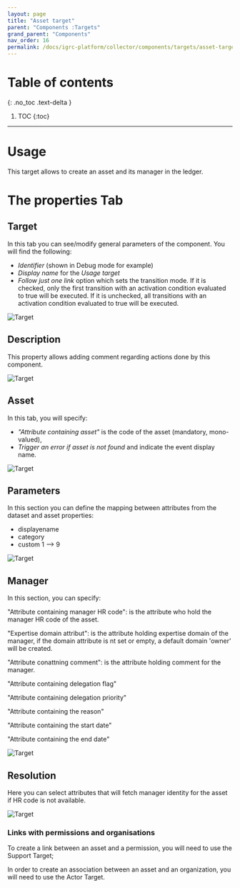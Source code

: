 ```yaml
---
layout: page
title: "Asset target"
parent: "Components :Targets"
grand_parent: "Components"
nav_order: 16
permalink: /docs/igrc-platform/collector/components/targets/asset-target/
---
```


# Table of contents
{: .no_toc .text-delta }

1. TOC
{:toc}
---

# Usage

This target allows to create an asset and its manager in the ledger.

# The properties Tab

## Target

In this tab you can see/modify general parameters of the component. You will find the following:

- _Identifier_ (shown in Debug mode for example)
- _Display name_ for the _Usage target_
- _Follow just one link_ option which sets the transition mode. If it is checked, only the first transition with an activation condition evaluated to true will be executed. If it is unchecked, all transitions with an activation condition evaluated to true will be executed.

![Target]({{site.baseurl}}/docs/igrc-platform/collector/components/targets/asset-target/images/asset_2018-04-06_19_07_06-.png "Target")

## Description

This property allows adding comment regarding actions done by this component.  

![Target]({{site.baseurl}}/docs/igrc-platform/collector/components/targets/asset-target/images/asset_2018-04-06_19_07_18-.png "Target")

## Asset

In this tab, you will specify:  

- _"Attribute containing asset"_ is the code of the asset (mandatory, mono-valued),
- _Trigger an error if asset is not found_ and indicate the event display name.

![Target]({{site.baseurl}}/docs/igrc-platform/collector/components/targets/asset-target/images/asset_2018-04-06_19_07_36-.png "Target")

## Parameters  

In this section you can define the mapping between attributes from the dataset and asset properties:

- displayename
- category  
- custom 1 --\> 9

![Target]({{site.baseurl}}/docs/igrc-platform/collector/components/targets/asset-target/images/asset_2018-04-06_19_07_58-.png "Target")

## Manager

In this section, you can specify:

"Attribute containing manager HR code": is the attribute who hold the manager HR code of the asset.   

"Expertise domain attribut": is the attribute holding expertise domain of the manager, if the domain attribute is nt set or empty, a default domain 'owner' will be created.   

"Attribute conattning comment": is the attribute holding comment for the manager.   

"Attribute containing delegation flag"   

"Attribute containing delegation priority"   

"Attribute containing the reason"   

"Attribute containing the start date"   

"Attribute containing the end date"  

![Target]({{site.baseurl}}/docs/igrc-platform/collector/components/targets/asset-target/images/asset_2018-04-06_19_08_31-.png "Target")

## Resolution

Here you can select attributes that will fetch manager identity for the asset if HR code is not available.

![Target]({{site.baseurl}}/docs/igrc-platform/collector/components/targets/asset-target/images/asset_2018-04-06_19_08_11-.png "Target")

### Links with permissions and organisations

To create a link between an asset and a permission, you will need to use the Support Target;   

In order to create an association between an asset and an organization, you will need to use the Actor Target.
